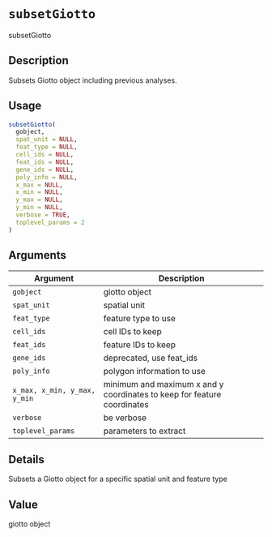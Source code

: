 # `subsetGiotto`

subsetGiotto


## Description

Subsets Giotto object including previous analyses.


## Usage

```r
subsetGiotto(
  gobject,
  spat_unit = NULL,
  feat_type = NULL,
  cell_ids = NULL,
  feat_ids = NULL,
  gene_ids = NULL,
  poly_info = NULL,
  x_max = NULL,
  x_min = NULL,
  y_max = NULL,
  y_min = NULL,
  verbose = TRUE,
  toplevel_params = 2
)
```


## Arguments

Argument      |Description
------------- |----------------
`gobject`     |     giotto object
`spat_unit`     |     spatial unit
`feat_type`     |     feature type to use
`cell_ids`     |     cell IDs to keep
`feat_ids`     |     feature IDs to keep
`gene_ids`     |     deprecated, use feat_ids
`poly_info`     |     polygon information to use
`x_max, x_min, y_max, y_min`     |     minimum and maximum x and y coordinates to keep for feature coordinates
`verbose`     |     be verbose
`toplevel_params`     |     parameters to extract


## Details

Subsets a Giotto object for a specific spatial unit and feature type


## Value

giotto object


